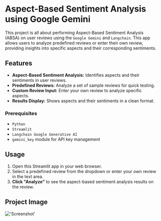 # Aspect-Based Sentiment Analysis using Google Gemini

This project is all about performing Aspect-Based Sentiment Analysis (ABSA) on user reviews using the `Google Gemini` and `Langchain`. This app allows users to analyze predefined reviews or enter their own review, providing insights into specific aspects and their corresponding sentiments.

## Features

- **Aspect-Based Sentiment Analysis:** Identifies aspects and their sentiments in user reviews.
- **Predefined Reviews:** Analyze a set of sample reviews for quick testing.
- **Custom Review Input:** Enter your own review to analyze specific aspects.
- **Results Display:** Shows aspects and their sentiments in a clean format.

### Prerequisites

- `Python`
- `Streamlit`
- `Langchain Google Generative AI`
- `gemini_key` module for API key management


## Usage

1. Open this Streamlit app in your web browser.
2. Select a predefined review from the dropdown or enter your own review in the text area.
3. **Click "Analyze"** to see the aspect-based sentiment analysis results on the review.

## Project Image
!['Screenshot']([/absa/ProjectImage.png](/ProjectImage.png))

